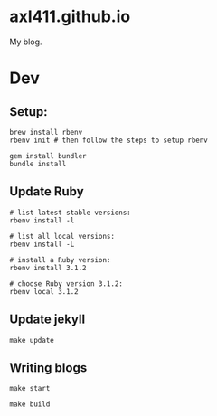 # axl411.github.io

My blog.

# Dev

## Setup:

```
brew install rbenv
rbenv init # then follow the steps to setup rbenv

gem install bundler
bundle install
```

## Update Ruby

```
# list latest stable versions:
rbenv install -l

# list all local versions:
rbenv install -L

# install a Ruby version:
rbenv install 3.1.2

# choose Ruby version 3.1.2:
rbenv local 3.1.2
```

## Update jekyll
```
make update
```

## Writing blogs
```
make start

make build
```
